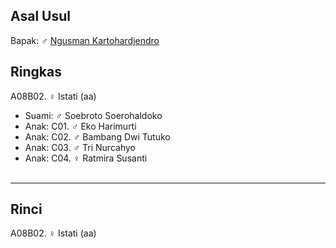 ## Asal Usul

Bapak: ♂ [Ngusman Kartohardjendro][up] 

## Ringkas

A08B02. ♀ Istati (aa)
	<br/>

*	Suami: ♂ Soebroto Soerohaldoko
	<br/> 
*	Anak: C01. ♂ Eko Harimurti
*	Anak: C02. ♂ Bambang Dwi Tutuko
*	Anak: C03. ♂ Tri Nurcahyo
*	Anak: C04. ♀ Ratmira Susanti
	<br/><br/>

-- -- --

## Rinci

A08B02. ♀ Istati (aa)
	<br/>

[up]: https://github.com/epsi-rns/gitodipuro/blob/master/tree/A08.md
